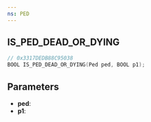 ```yaml
---
ns: PED
---
```

## IS_PED_DEAD_OR_DYING

```c
// 0x3317DEDB88C95038
BOOL IS_PED_DEAD_OR_DYING(Ped ped, BOOL p1);
```

## Parameters
* **ped**:
* **p1**:
